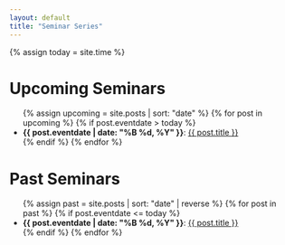 ```yaml
---
layout: default
title: "Seminar Series"
---
```


{% assign today = site.time %}

# Upcoming Seminars

<ul>
{% assign upcoming = site.posts | sort: "date" %}
{% for post in upcoming %}
  {% if post.eventdate > today %}
    <li>
      <strong>{{ post.eventdate | date: "%B %d, %Y" }}</strong>:
      <a href="{{ site.baseurl }}{{ post.url }}">{{ post.title }}</a>
    </li>
  {% endif %}
{% endfor %}
</ul>

# Past Seminars

<ul>
{% assign past = site.posts | sort: "date" | reverse %}
{% for post in past %}
  {% if post.eventdate <= today %}
    <li>
      <strong>{{ post.eventdate | date: "%B %d, %Y" }}</strong>:
      <a href="{{ site.baseurl }}{{ post.url }}">{{ post.title }}</a>
    </li>
  {% endif %}
{% endfor %}
</ul>
